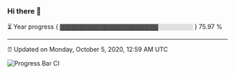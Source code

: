 ### Hi there 👋

⏳ Year progress { ▓▓▓▓▓▓▓▓▓▓▓▓▓▓▓▓▓▓▓▓▓▓░░░░░░░░ } 75.97 %

---

⏰ Updated on Monday, October 5, 2020, 12:59 AM UTC

![Progress Bar CI](https://github.com/arthurbuhl/arthurbuhl/workflows/Progress%20Bar%20CI/badge.svg)
